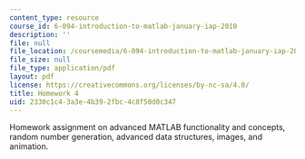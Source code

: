 ```yaml
---
content_type: resource
course_id: 6-094-introduction-to-matlab-january-iap-2010
description: ''
file: null
file_location: /coursemedia/6-094-introduction-to-matlab-january-iap-2010/2330c1c43a3e4b392fbc4c8f50d0c347_MIT6_094IAP10_assn04.pdf
file_size: null
file_type: application/pdf
layout: pdf
license: https://creativecommons.org/licenses/by-nc-sa/4.0/
title: Homework 4
uid: 2330c1c4-3a3e-4b39-2fbc-4c8f50d0c347
---
```

Homework assignment on advanced MATLAB functionality and concepts, random number generation, advanced data structures, images, and animation.